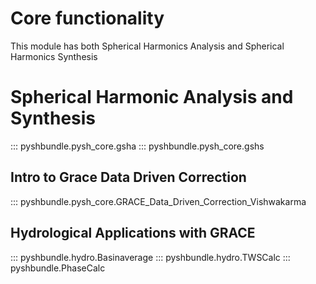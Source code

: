 # Core functionality

This module has both Spherical Harmonics Analysis and Spherical Harmonics Synthesis

# Spherical Harmonic Analysis and Synthesis
::: pyshbundle.pysh_core.gsha
::: pyshbundle.pysh_core.gshs

## Intro to Grace Data Driven Correction
::: pyshbundle.pysh_core.GRACE_Data_Driven_Correction_Vishwakarma

## Hydrological Applications with GRACE
::: pyshbundle.hydro.Basinaverage
::: pyshbundle.hydro.TWSCalc
::: pyshbundle.PhaseCalc
